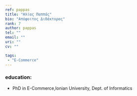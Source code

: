 ```yaml
---
ref: pappas
title: "Ηλίας Παππάς"
bio: "Απόφοιτος Διδάκτορας"
rank: 7
author: pappas
tel: ""
email: ""
uri: ""
cv: ""

tags:
 - "E-Commerce"
---
```


### education:
 - PhD in E-Commerce,Ionian University, Dept. of Informatics
